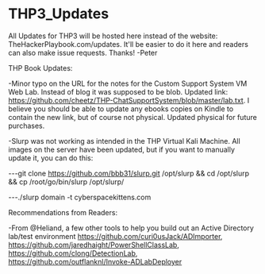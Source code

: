 # THP3_Updates
All Updates for THP3 will be hosted here instead of the website: TheHackerPlaybook.com/updates.  It'll be easier to do it here and readers can also make issue requests.  Thanks! -Peter

THP Book Updates: 

-Minor typo on the URL for the notes for the Custom Support System VM Web Lab.  Instead of blog it was supposed to be blob.  Updated link: https://github.com/cheetz/THP-ChatSupportSystem/blob/master/lab.txt.  I believe you should be able to update any ebooks copies on Kindle to contain the new link, but of course not physical.  Updated physical for future purchases.

-Slurp was not working as intended in the THP Virtual Kali Machine.  All images on the server have been updated, but if you want to manually update it, you can do this:
  
---git clone https://github.com/bbb31/slurp.git /opt/slurp && cd /opt/slurp && cp /root/go/bin/slurp /opt/slurp/
 
---./slurp domain -t cyberspacekittens.com




Recommendations from Readers:

-From @Heliand, a few other tools to help you build out an Active Directory lab/test environment https://github.com/curi0usJack/ADImporter, https://github.com/jaredhaight/PowerShellClassLab, https://github.com/clong/DetectionLab, https://github.com/outflanknl/Invoke-ADLabDeployer
